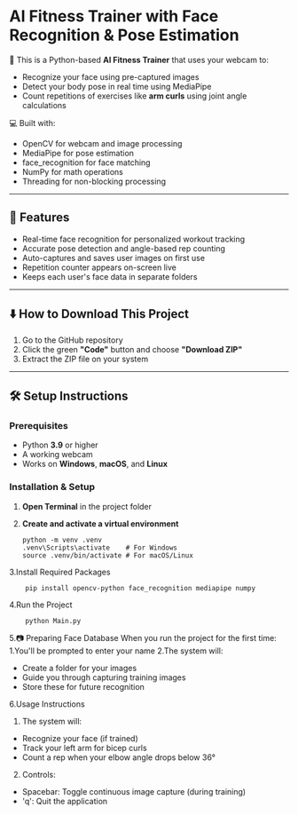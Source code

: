 # AI Fitness Trainer with Face Recognition & Pose Estimation

🤖 This is a Python-based **AI Fitness Trainer** that uses your webcam to:

- Recognize your face using pre-captured images
- Detect your body pose in real time using MediaPipe
- Count repetitions of exercises like **arm curls** using joint angle calculations

💻 Built with:

- OpenCV for webcam and image processing
- MediaPipe for pose estimation
- face_recognition for face matching
- NumPy for math operations
- Threading for non-blocking processing

---

## 🎯 Features

- Real-time face recognition for personalized workout tracking
- Accurate pose detection and angle-based rep counting
- Auto-captures and saves user images on first use
- Repetition counter appears on-screen live
- Keeps each user's face data in separate folders

---

## ⬇️ How to Download This Project

1. Go to the GitHub repository
2. Click the green **"Code"** button and choose **"Download ZIP"**
3. Extract the ZIP file on your system

---

## 🛠 Setup Instructions

### Prerequisites
   - Python **3.9** or higher  
   - A working webcam  
   - Works on **Windows**, **macOS**, and **Linux**

### Installation & Setup
1. **Open Terminal** in the project folder
2. **Create and activate a virtual environment**

       python -m venv .venv
       .venv\Scripts\activate    # For Windows
       source .venv/bin/activate # For macOS/Linux

3.Install Required Packages
   
        pip install opencv-python face_recognition mediapipe numpy

4.Run the Project
   
        python Main.py

5.📷 Preparing Face Database
When you run the project for the first time:
1.You'll be prompted to enter your name
2.The system will:
- Create a folder for your images
- Guide you through capturing training images
- Store these for future recognition

6.Usage Instructions
  
1. The system will:
- Recognize your face (if trained)
- Track your left arm for bicep curls
- Count a rep when your elbow angle drops below 36°
2. Controls:
- Spacebar: Toggle continuous image capture (during training)
- 'q': Quit the application
